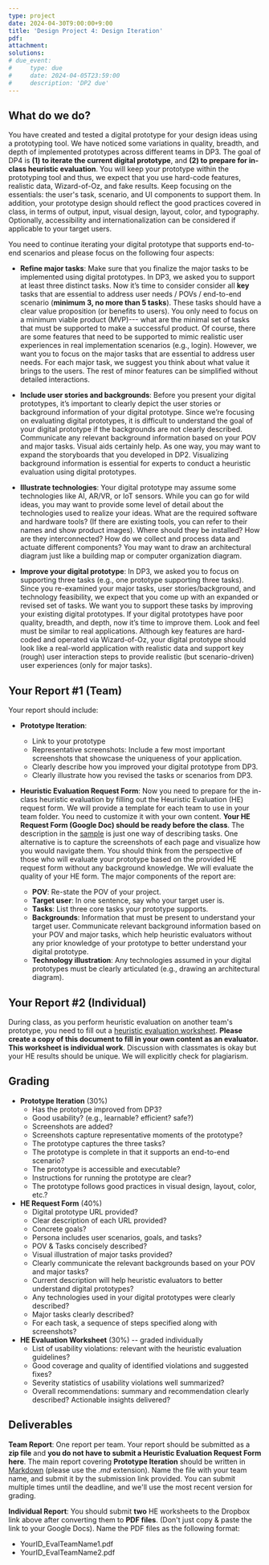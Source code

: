 ```yaml
---
type: project
date: 2024-04-30T9:00:00+9:00
title: 'Design Project 4: Design Iteration'
pdf:
attachment:
solutions:
# due_event: 
#     type: due
#     date: 2024-04-05T23:59:00
#     description: 'DP2 due'
---
```


## What do we do?
You have created and tested a digital prototype for your design ideas using a prototyping tool. We have noticed some variations in quality, breadth, and depth of implemented prototypes across different teams in DP3. The goal of DP4 is **(1) to iterate the current digital prototype**, and **(2) to prepare for in-class heuristic evaluation**. You will keep your prototype within the prototyping tool and thus, we expect that you use hard-code features, realistic data, Wizard-of-Oz, and fake results. Keep focusing on the essentials: the user's task, scenario, and UI components to support them. In addition, your prototype design should reflect the good practices covered in class, in terms of output, input, visual design, layout, color, and typography. Optionally, accessibility and internationalization can be considered if applicable to your target users.  

<!-- **NOTE**: **You can keep improving your prototype after the studio and report deadline**. Your score for this milestone will be based on the report and the UI available at the time of grading. We will notify a time period when grading will happen. In the next DP, you will show your interface to target users and get feedback. You can reflect their feedback into your interface and keep iterating until the final presentation.   -->

You need to continue iterating your digital prototype that supports end-to-end scenarios and please focus on the following four aspects:
* **Refine major tasks**: Make sure that you finalize the major tasks to be implemented using digital prototypes. In DP3, we asked you to support at least three distinct tasks. Now it’s time to consider consider all **key** tasks that are essential to address user needs / POVs / end-to-end scenario (**minimum 3, no more than 5 tasks**). These tasks should have a clear value proposition (or benefits to users). You only need to focus on a minimum viable product (MVP)--- what are the minimal set of tasks that must be supported to make a successful product. Of course, there are some features that need to be supported to mimic realistic user experiences in real implementation scenarios (e.g., login). However, we want you to focus on the major tasks that are essential to address user needs. For each major task, we suggest you think about what value it brings to the users. The rest of minor features can be simplified without detailed interactions.

* **Include user stories and backgrounds**: Before you present your digital prototypes, it’s important to clearly depict the user stories or background information of your digital prototype. Since we’re focusing on evaluating digital prototypes, it is difficult to understand the goal of your digital prototype if the backgrounds are not clearly described. Communicate any relevant background information based on your POV and major tasks. Visual aids certainly help. As one way, you may want to expand the storyboards that you developed in DP2. Visualizing background information is essential for experts to conduct a heuristic evaluation using digital prototypes.

* **Illustrate technologies**: Your digital prototype may assume some technologies like AI, AR/VR, or IoT sensors. While you can go for wild ideas, you may want to provide some level of detail about the technologies used to realize your ideas. What are the required software and hardware tools? (If there are existing tools, you can refer to their names and show product images). Where should they be installed? How are they interconnected? How do we collect and process data and actuate different components? You may want to draw an architectural diagram just like a building map or computer organization diagram.

* **Improve your digital prototype**: In DP3, we asked you to focus on supporting three tasks (e.g., one prototype supporting three tasks). Since you re-examined your major tasks, user stories/background, and technology feasibility, we expect that you come up with an expanded or revised set of tasks. We want you to support these tasks by improving your existing digital prototypes. If your digital prototypes have poor quality, breadth, and depth, now it’s time to improve them. Look and feel must be similar to real applications. Although key features are hard-coded and operated via Wizard-of-Oz, your digital prototype should look like a real-world application with realistic data and support key (rough) user interaction steps to provide realistic (but scenario-driven) user experiences (only for major tasks).

## Your Report #1 (Team)
Your report should include:
* **Prototype Iteration**:
  * Link to your prototype
  * Representative screenshots: Include a few most important screenshots that showcase the uniqueness of your application.
  * Clearly describe how you improved your digital prototype from DP3.
  * Clearly illustrate how you revised the tasks or scenarios from DP3.

* **Heuristic Evaluation Request Form**: Now you need to prepare for the in-class heuristic evaluation by filling out the Heuristic Evaluation (HE) request form. We will provide a template for each team to use in your team folder. You need to customize it with your own content. **Your HE Request Form (Google Doc) should be ready before the class**. The description in the [sample](https://docs.google.com/document/d/1uoPGoSyvGcBesLbyA6kJNuWcDIZWUJg6yGj2jG1iBfQ/edit?usp=sharing) is just one way of describing tasks. One alternative is to capture the screenshots of each page and visualize how you would navigate them. You should think from the perspective of those who will evaluate your prototype based on the provided HE request form without any background knowledge. We will evaluate the quality of your HE form. The major components of the report are:
  * **POV**: Re-state the POV of your project.
  * **Target user**: In one sentence, say who your target user is.
  * **Tasks**: List three core tasks your prototype supports.
  * **Backgrounds**: Information that must be present to understand your target user. Communicate relevant background information based on your POV and major tasks, which help heuristic evaluators without any prior knowledge of your prototype to better understand your digital prototype.
  * **Technology illustration**: Any technologies assumed in your digital prototypes must be clearly articulated (e.g., drawing an architectural diagram).

## Your Report #2 (Individual)
During class, as you perform heuristic evaluation on another team's prototype, you need to fill out a [heuristic evaluation worksheet](https://docs.google.com/document/d/1ikU-BifQmgL3stisDlgIiYaBqf2dmHWeMIX8b8qGTbI/edit). **Please create a copy of this document to fill in your own content as an evaluator. This worksheet is individual work**. Discussion with classmates is okay but your HE results should be unique. We will explicitly check for plagiarism.

## Grading
* **Prototype Iteration** (30%)
  * Has the prototype improved from DP3?
  * Good usability? (e.g., learnable? efficient? safe?)
  * Screenshots are added?
  * Screenshots capture representative moments of the prototype?
  * The prototype captures the three tasks?
  * The prototype is complete in that it supports an end-to-end scenario?
  * The prototype is accessible and executable?
  * Instructions for running the prototype are clear?
  * The prototype follows good practices in visual design, layout, color, etc.?
* **HE Request Form** (40%)
  * Digital prototype URL provided?
  * Clear description of each URL provided?
  * Concrete goals?
  * Persona includes user scenarios, goals, and tasks?
  * POV & Tasks concisely described?
  * Visual illustration of major tasks provided?
  * Clearly communicate the relevant backgrounds based on your POV and major tasks?
  * Current description will help heuristic evaluators to better understand digital prototypes?
  * Any technologies used in your digital prototypes were clearly described?
  * Major tasks clearly described?
  * For each task, a sequence of steps specified along with screenshots?
* **HE Evaluation Worksheet** (30%) -- graded individually
  * List of usability violations: relevant with the heuristic evaluation guidelines?
  * Good coverage and quality of identified violations and suggested fixes?
  * Severity statistics of usability violations well summarized?
  * Overall recommendations: summary and recommendation clearly described? Actionable insights delivered?

## Deliverables
**Team Report**: One report per team. Your report should be submitted as a **zip file** and **you do not have to submit a Heuristic Evaluation Request Form here**. The main report covering **Prototype Iteration** should be written in [Markdown](https://daringfireball.net/projects/markdown/) (please use the *.md* extension). Name the file with your team name, and submit it by the submission link provided. You can submit multiple times until the deadline, and we'll use the most recent version for grading.

**Individual Report**: You should submit **two** HE worksheets to the Dropbox link above after converting them to **PDF files**. (Don't just copy & paste the link to your Google Docs). Name the PDF files as the following format: 
* YourID_EvalTeamName1.pdf 
* YourID_EvalTeamName2.pdf

